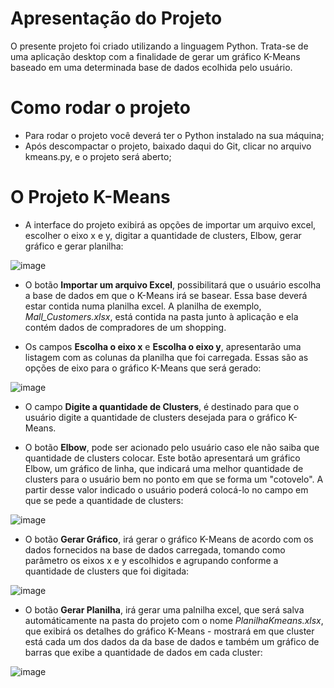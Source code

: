 # Apresentação do Projeto

O presente projeto foi criado utilizando  a linguagem Python. Trata-se de uma aplicação desktop com a finalidade de gerar um gráfico K-Means baseado em uma determinada base de dados ecolhida pelo usuário.

# Como rodar o projeto

- Para rodar o projeto você deverá ter o Python instalado na sua máquina;
- Após descompactar o projeto, baixado daqui do Git, clicar no arquivo kmeans.py, e o projeto será aberto;



# O Projeto K-Means

- A interface do projeto exibirá as opções de importar um arquivo excel, escolher o eixo x e y, digitar a quantidade de clusters, Elbow, gerar gráfico e gerar planilha:

![image](https://user-images.githubusercontent.com/54628539/162088467-f11bc52f-3d73-4371-b277-32791e2fe1fe.png)

- O botão **Importar um arquivo Excel**, possibilitará que o usuário escolha a base de dados em que o K-Means irá se basear. Essa base deverá estar contida numa planilha excel. A planilha de exemplo, *Mall_Customers.xlsx*, está contida na pasta junto à aplicação e ela contém dados de compradores de um shopping.

- Os campos **Escolha o eixo x** e **Escolha o eixo y**, apresentarão uma listagem com as colunas da planilha que foi carregada. Essas são as opções de eixo para o gráfico K-Means que será gerado:

![image](https://user-images.githubusercontent.com/54628539/162090940-792dfa6c-ddfe-4d3e-8f8a-31df265e967a.png)

- O campo **Digite a quantidade de Clusters**, é destinado para que o usuário digite a quantidade de clusters desejada para o gráfico K-Means.

- O botão **Elbow**, pode ser acionado pelo usuário caso ele não saiba que quantidade de clusters colocar. Este botão apresentará um gráfico Elbow, um gráfico de linha, que indicará uma melhor quantidade de clusters para o usuário bem no ponto em que se forma um "cotovelo". A partir desse valor indicado o usuário poderá colocá-lo no campo em que se pede a quantidade de clusters:

![image](https://user-images.githubusercontent.com/54628539/162093002-e9b7a72e-267c-4fbe-aa5c-97b4058cb6de.png)

- O botão **Gerar Gráfico**, irá gerar o gráfico K-Means de acordo com os dados fornecidos na base de dados carregada, tomando como parâmetro os eixos x e y escolhidos e agrupando conforme a quantidade de clusters que foi digitada:

![image](https://user-images.githubusercontent.com/54628539/162093776-a1bb563d-4201-43c1-b79b-59f539d418d5.png)

- O botão **Gerar Planilha**, irá gerar uma palnilha excel, que será salva automáticamente na pasta do projeto com o nome *PlanilhaKmeans.xlsx*, que exibirá os detalhes do gráfico K-Means - mostrará em que cluster está cada um dos dados da da base de dados e também um gráfico de barras que exibe a quantidade de dados em cada cluster:

![image](https://user-images.githubusercontent.com/54628539/162094420-064de9bf-b087-4bc9-81e3-b394b52e1b16.png)


